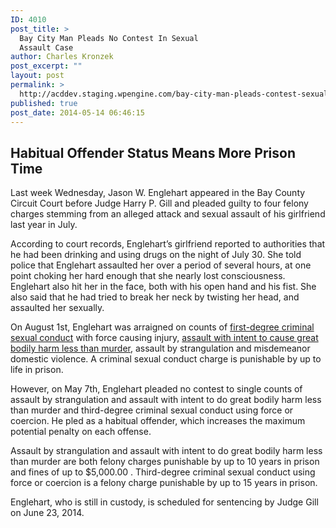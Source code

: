 ```yaml
---
ID: 4010
post_title: >
  Bay City Man Pleads No Contest In Sexual
  Assault Case
author: Charles Kronzek
post_excerpt: ""
layout: post
permalink: >
  http://acddev.staging.wpengine.com/bay-city-man-pleads-contest-sexual-assault-case.html
published: true
post_date: 2014-05-14 06:46:15
---
```

<h2>Habitual Offender Status Means More Prison Time</h2>
Last week Wednesday, Jason W. Englehart appeared in the Bay County Circuit Court before Judge Harry P. Gill and pleaded guilty to four felony charges stemming from an alleged attack and sexual assault of his girlfriend last year in July.

According to court records, Englehart’s girlfriend reported to authorities that he had been drinking and using drugs on the night of July 30. She told police that Englehart assaulted her over a period of several hours, at one point choking her hard enough that she nearly lost consciousness. Englehart also hit her in the face, both with his open hand and his fist. She also said that he had tried to break her neck by twisting her head, and assaulted her sexually.

On August 1st, Englehart was arraigned on counts of <a title="Michigan First Degree Criminal Sexual Conduct Attorneys" href="http://acddev.staging.wpengine.com/first-degree-csc.html" target="_blank">first-degree criminal sexual conduct</a> with force causing injury, <a href="http://acddev.staging.wpengine.com/assault-charges.html" target="_blank">assault with intent to cause great bodily harm less than murder</a>, assault by strangulation and misdemeanor domestic violence. A criminal sexual conduct charge is punishable by up to life in prison.

However, on May 7th, Englehart pleaded no contest to single counts of assault by strangulation and assault with intent to do great bodily harm less than murder and third-degree criminal sexual conduct using force or coercion. He pled as a habitual offender, which increases the maximum potential penalty on each offense.

Assault by strangulation and assault with intent to do great bodily harm less than murder are both felony charges punishable by up to 10 years in prison and fines of up to $5,000.00 . Third-degree criminal sexual conduct using force or coercion is a felony charge punishable by up to 15 years in prison.

Englehart, who is still in custody, is scheduled for sentencing by Judge Gill on June 23, 2014.